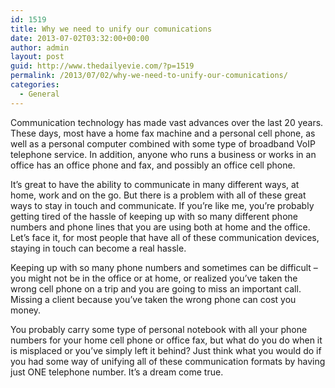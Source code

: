 ```yaml
---
id: 1519
title: Why we need to unify our comunications
date: 2013-07-02T03:32:00+00:00
author: admin
layout: post
guid: http://www.thedailyevie.com/?p=1519
permalink: /2013/07/02/why-we-need-to-unify-our-comunications/
categories:
  - General
---
```

Communication technology has made vast advances over the last 20 years. These days, most have a home fax machine and a personal cell phone, as well as a personal computer combined with some type of broadband VoIP telephone service. In addition, anyone who runs a business or works in an office has an office phone and fax, and possibly an office cell phone.

It&#8217;s great to have the ability to communicate in many different ways, at home, work and on the go. But there is a problem with all of these great ways to stay in touch and communicate. If you&#8217;re like me, you&#8217;re probably getting tired of the hassle of keeping up with so many different phone numbers and phone lines that you are using both at home and the office. Let&#8217;s face it, for most people that have all of these communication devices, staying in touch can become a real hassle.

Keeping up with so many phone numbers and sometimes can be difficult &#8211; you might not be in the office or at home, or realized you&#8217;ve taken the wrong cell phone on a trip and you are going to miss an important call. Missing a client because you&#8217;ve taken the wrong phone can cost you money.

You probably carry some type of personal notebook with all your phone numbers for your home cell phone or office fax, but what do you do when it is misplaced or you&#8217;ve simply left it behind? Just think what you would do if you had some way of unifying all of these communication formats by having just ONE telephone number. It&#8217;s a dream come true.
